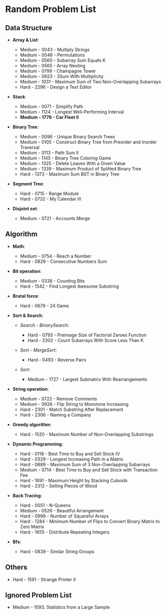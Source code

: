 # Random Problem List

## Data Structure

- **Array & List**:
  - Medium - 0043 - Multiply Strings
  - Medium - 0046 - Permutations
  - Medium - 0560 - Subarray Sum Equals K
  - Medium - 0565 - Array Nesting
  - Medium - 0799 - Champagne Tower
  - Medium - 0923 - 3Sum With Multiplicity
  - Medium - 1031 - Maximum Sum of Two Non-Overlapping Subarrays
  - Hard - 2296 - Design a Text Editor

- **Stack**:
  - Medium - 0071 - Simplify Path
  - Medium - 1124 - Longest Well-Performing Interval
  - **Medium - 1776 - Car Fleet II**

- **Binary Tree**:
  - Medium - 0096 - Unique Binary Search Trees
  - Medium - 0105 - Construct Binary Tree from Preorder and Inorder Traversal
  - Medium - 0113 - Path Sum II
  - Medium - 1145 - Binary Tree Coloring Game
  - Medium - 1325 - Delete Leaves With a Given Value
  - Medium - 1339 - Maximum Product of Splitted Binary Tree
  - Hard - 1373 - Maximum Sum BST in Binary Tree

- **Segment Tree**:
  - Hard - 0715 - Range Module
  - Hard - 0732 - My Calendar III

- **Disjoint set**:
  - Medium - 0721 - Accounts Merge

## Algorithm

- **Math**:
  - Medium - 0754 - Reach a Number
  - Hard - 0829 - Consecutive Numbers Sum

- **Bit operation**:
  - Medium - 0338 - Counting Bits
  - Hard - 1542 - Find Longest Awesome Substring

- **Brutal force**:
  - Hard - 0679 - 24 Game

- **Sort & Search**:
  - *Search - BinarySearch*:
    - Hard - 0793 - Preimage Size of Factorial Zeroes Function
    - Hard - 2302 - Count Subarrays With Score Less Than K

  - *Sort - MergeSort*:
    - Hard - 0493 - Reverse Pairs

  - *Sort*:
    - Medium - 1727 - Largest Submatrix With Rearrangements

- **String operation**:
  - Medium - 0722 - Remove Comments
  - Medium - 0926 - Flip String to Monotone Increasing
  - Hard - 2301 - Match Substring After Replacement
  - Hard - 2306 - Naming a Company

- **Greedy algorithm**:
  - Hard - 1520 - Maximum Number of Non-Overlapping Substrings

- **Dynamic Programming**:
  - Hard - 0118 - Best Time to Buy and Sell Stock IV
  - Hard - 0329 - Longest Increasing Path in a Matrix
  - Hard - 0689 - Maximum Sum of 3 Non-Overlapping Subarrays
  - Medium - 0714 - Best Time to Buy and Sell Stock with Transaction Fee
  - Hard - 1691 - Maximum Height by Stacking Cuboids
  - Hard - 2312 - Selling Pieces of Wood
  
- **Back Tracing**:
  - Hard - 0051 - N-Queens
  - Medium - 0526 - Beautiful Arrangement
  - Hard - 0996 - Number of Squareful Arrays
  - Hard - 1284 - Minimum Number of Flips to Convert Binary Matrix to Zero Matrix
  - Hard - 1655 - Distribute Repeating Integers

- **Bfs**:
  - Hard - 0839 - Similar String Groups

## Others

- Hard - 1591 - Strange Printer II

## Ignored Problem List

- Medium - 1093. Statistics from a Large Sample